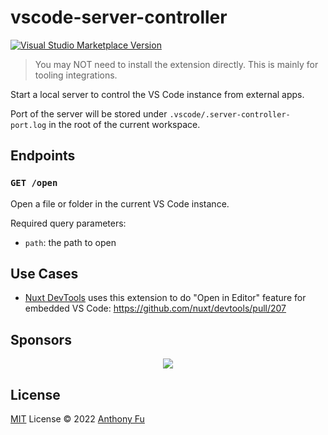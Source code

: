 # vscode-server-controller

<a href="https://marketplace.visualstudio.com/items?itemName=antfu.vscode-server-controller" target="__blank"><img src="https://img.shields.io/visual-studio-marketplace/v/antfu.vscode-server-controller.svg?color=eee&amp;label=VS%20Code%20Marketplace&logo=visual-studio-code" alt="Visual Studio Marketplace Version" /></a>

> You may NOT need to install the extension directly. This is mainly for tooling integrations.

Start a local server to control the VS Code instance from external apps.

Port of the server will be stored under `.vscode/.server-controller-port.log` in the root of the current workspace.

## Endpoints

### `GET /open`

Open a file or folder in the current VS Code instance.

Required query parameters:

- `path`: the path to open

## Use Cases

- [Nuxt DevTools](https://github.com/nuxt/devtools/) uses this extension to do "Open in Editor" feature for embedded VS Code: https://github.com/nuxt/devtools/pull/207

## Sponsors

<p align="center">
  <a href="https://cdn.jsdelivr.net/gh/antfu/static/sponsors.svg">
    <img src='https://cdn.jsdelivr.net/gh/antfu/static/sponsors.png'/>
  </a>
</p>

## License

[MIT](./LICENSE) License © 2022 [Anthony Fu](https://github.com/antfu)

